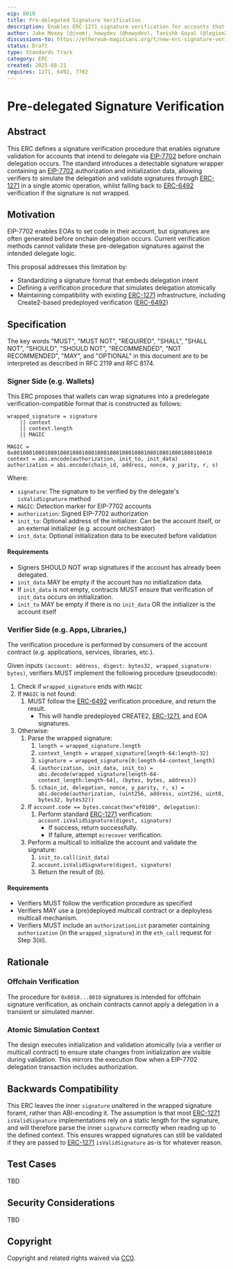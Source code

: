```yaml
---
eip: 8010
title: Pre-delegated Signature Verification
description: Enables ERC-1271 signature verification for accounts that intend to delegate via EIP-7702, whilst falling back to ERC-6492 verification.
author: Jake Moxey (@jxom), howydev (@howydev), Tanishk Goyal (@legion2002), Ivo Georgiev (@Ivshti)
discussions-to: https://ethereum-magicians.org/t/new-erc-signature-verification-for-pre-delegated-accounts/25201
status: Draft
type: Standards Track
category: ERC
created: 2025-08-21
requires: 1271, 6492, 7702
---
```


# Pre-delegated Signature Verification

## Abstract

This ERC defines a signature verification procedure that enables signature validation for accounts that intend to delegate via [EIP-7702](./eip-7702.md) before onchain delegation occurs. The standard introduces a detectable signature wrapper containing an [EIP-7702](./eip-7702.md) authorization and initialization data, allowing verifiers to simulate the delegation and validate signatures through [ERC-1271](./eip-1271.md) in a single atomic operation, whilst falling back to [ERC-6492](./eip-6492.md) verification if the signature is not wrapped.

## Motivation

EIP-7702 enables EOAs to set code in their account, but signatures are often generated before onchain delegation occurs. Current verification methods cannot validate these pre-delegation signatures against the intended delegate logic.

This proposal addresses this limitation by:

- Standardizing a signature format that embeds delegation intent
- Defining a verification procedure that simulates delegation atomically
- Maintaining compatibility with existing [ERC-1271](./eip-1271.md) infrastructure, including Create2-based predeployed verification ([ERC-6492](./eip-6492.md))

## Specification

The key words "MUST", "MUST NOT", "REQUIRED", "SHALL", "SHALL NOT", "SHOULD", "SHOULD NOT", "RECOMMENDED", "NOT RECOMMENDED", "MAY", and "OPTIONAL" in this document are to be interpreted as described in RFC 2119 and RFC 8174.

### Signer Side (e.g. Wallets)

This ERC proposes that wallets can wrap signatures into a predelegate verification-compatible format that is constructed as follows:

```solidity
wrapped_signature = signature 
    || context 
    || context.length 
    || MAGIC

MAGIC = 0x8010801080108010801080108010801080108010801080108010801080108010
context = abi.encode(authorization, init_to, init_data)
authorization = abi.encode(chain_id, address, nonce, y_parity, r, s)
```

Where:
- `signature`: The signature to be verified by the delegate's `isValidSignature` method
- `MAGIC`: Detection marker for EIP-7702 accounts
- `authorization`: Signed EIP-7702 authorization
- `init_to`: Optional address of the initializer. Can be the account itself, or an external initializer (e.g. account orchestrator)
- `init_data`: Optional initialization data to be executed before validation

#### Requirements

- Signers SHOULD NOT wrap signatures if the account has already been delegated.
- `init_data` MAY be empty if the account has no initialization data.
- If `init_data` is not empty, contracts MUST ensure that verification of `init_data` occurs on initialization.
- `init_to` MAY be empty if there is no `init_data` OR the initializer is the account itself

### Verifier Side (e.g. Apps, Libraries,)

The verification procedure is performed by consumers of the account contract (e.g. applications, services, libraries, etc.).

Given inputs `(account: address, digest: bytes32, wrapped_signature: bytes)`, verifiers MUST implement the following procedure (pseudocode):

1. Check if `wrapped_signature` ends with `MAGIC`
2. If `MAGIC` is not found:
    1. MUST follow the [ERC-6492](./eip-6492.md) verification procedure, and return the result.
        - This will handle predeployed CREATE2, [ERC-1271](./eip-1271.md), and EOA signatures.
3. Otherwise:
   1. Parse the wrapped signature:
      1. `length = wrapped_signature.length`
      2. `context_length = wrapped_signature[length-64:length-32]`
      3. `signature = wrapped_signature[0:length-64-context_length]`
      4. `(authorization, init_data, init_to) = abi.decode(wrapped_signature[length-64-context_length:length-64], (bytes, bytes, address))`
      5. `(chain_id, delegation, nonce, y_parity, r, s) = abi.decode(authorization, (uint256, address, uint256, uint8, bytes32, bytes32))`
   2. If `account.code == bytes.concat(hex"ef0100", delegation)`:
      1. Perform standard [ERC-1271](./eip-1271.md) verification: `account.isValidSignature(digest, signature)` 
         - If success, return successfully. 
         - If failure, attempt `ecrecover` verification. 
   3. Perform a multicall to initialize the account and validate the signature: 
      1. `init_to.call(init_data)`
      2. `account.isValidSignature(digest, signature)`
      3. Return the result of (b). 

#### Requirements

- Verifiers MUST follow the verification procedure as specified
- Verifiers MAY use a (pre)deployed multicall contract or a deployless multicall mechanism. 
- Verifiers MUST include an `authorizationList` parameter containing `authorization` (in the `wrapped_signature`) in the `eth_call` request for Step 3(iii). 

## Rationale

### Offchain Verification

The procedure for `0x8010...8010` signatures is intended for offchain signature verification, as onchain contracts cannot apply a delegation in a transient or simulated manner.

### Atomic Simulation Context

The design executes initialization and validation atomically (via a verifier or multicall contract) to ensure state changes from initialization are visible during validation. This mirrors the execution flow when a EIP-7702 delegation transaction includes authorization.

## Backwards Compatibility

This ERC leaves the inner `signature` unaltered in the wrapped signature foramt, rather than ABI-encoding it. The assumption is that most [ERC-1271](./eip-1271.md) `isValidSignature` implementations rely on a static length for the signature, and will therefore parse the inner `signature` correctly when reading up to the defined context. This ensures wrapped signatures can still be validated if they are passed to [ERC-1271](./eip-1271.md) `isValidSignature` as-is for whatever reason.

## Test Cases

TBD

## Security Considerations

TBD

## Copyright

Copyright and related rights waived via [CC0](../LICENSE.md).
